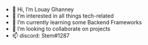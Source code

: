 - 👋 Hi, I’m Louay Ghanney
- 👀 I’m interested in all things tech-related
- 🌱 I’m currently learning some Backend Frameworks
- 💞️ I’m looking to collaborate on projects
- 📫 discord: Stem#1287

<!---
Stem-LG/Stem-LG is a ✨ special ✨ repository because its `README.md` (this file) appears on your GitHub profile.
You can click the Preview link to take a look at your changes.
--->

